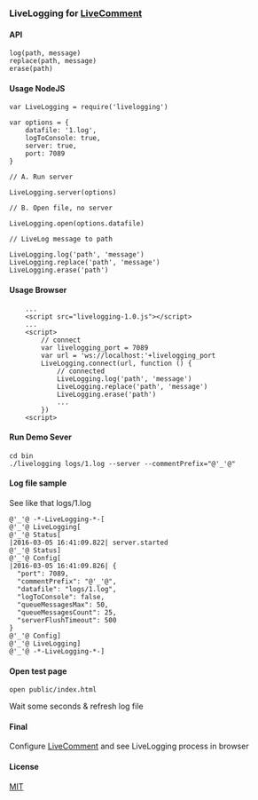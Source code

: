 ### LiveLogging for [LiveComment](https://github.com/d08ble/livecomment)

#### API

```
log(path, message)
replace(path, message)
erase(path)
```

#### Usage NodeJS

```
var LiveLogging = require('livelogging')

var options = {
    datafile: '1.log',
    logToConsole: true,
    server: true,
    port: 7089
}

// A. Run server

LiveLogging.server(options)

// B. Open file, no server

LiveLogging.open(options.datafile)

// LiveLog message to path

LiveLogging.log('path', 'message')
LiveLogging.replace('path', 'message')
LiveLogging.erase('path')

```

#### Usage Browser

```
    ...
    <script src="livelogging-1.0.js"></script>
    ...
    <script>
        // connect
        var livelogging_port = 7089
        var url = 'ws://localhost:'+livelogging_port
        LiveLogging.connect(url, function () {
            // connected
            LiveLogging.log('path', 'message')
            LiveLogging.replace('path', 'message')
            LiveLogging.erase('path')
            ...
        })
    <script>
```

#### Run Demo Sever

```
cd bin
./livelogging logs/1.log --server --commentPrefix="@'_'@"
```

#### Log file sample
See like that logs/1.log
```
@'_'@ -*-LiveLogging-*-[
@'_'@ LiveLogging[
@'_'@ Status[
|2016-03-05 16:41:09.822| server.started
@'_'@ Status]
@'_'@ Config[
|2016-03-05 16:41:09.826| {
  "port": 7089,
  "commentPrefix": "@'_'@",
  "datafile": "logs/1.log",
  "logToConsole": false,
  "queueMessagesMax": 50,
  "queueMessagesCount": 25,
  "serverFlushTimeout": 500
}
@'_'@ Config]
@'_'@ LiveLogging]
@'_'@ -*-LiveLogging-*-]
```

#### Open test page
```
open public/index.html
```
Wait some seconds & refresh log file

#### Final

Configure [LiveComment](https://github.com/d08ble/livecomment) and see LiveLogging process in browser

#### License

[MIT](https://github.com/d08ble/livelogging/blob/master/LICENSE)
